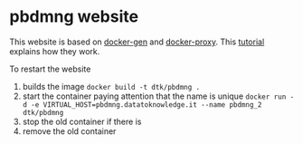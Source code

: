 pbdmng website
==============

This website is based on [docker-gen](https://github.com/jwilder/docker-gen) and [docker-proxy](https://github.com/jwilder/docker-gen). This [tutorial](http://jasonwilder.com/blog/2014/03/25/automated-nginx-reverse-proxy-for-docker/) explains how they work.

To restart the website

1.	builds the image `docker build -t dtk/pbdmng .`
2.	start the container paying attention that the name is unique `docker run -d -e VIRTUAL_HOST=pbdmng.datatoknowledge.it --name pbdmng_2 dtk/pbdmng`
3.	stop the old container if there is
4.	remove the old container
